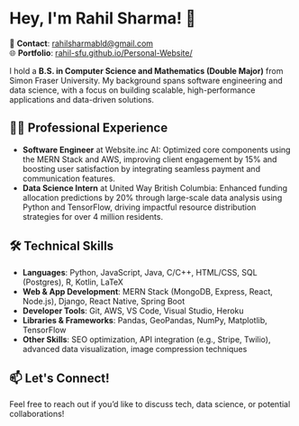 # Hey, I'm Rahil Sharma! 👋

📧 **Contact**: [rahilsharmabld@gmail.com](mailto:rahilsharmabld@gmail.com)  
🌐 **Portfolio**: [rahil-sfu.github.io/Personal-Website/](https://rahil-sfu.github.io/Personal-Website/)  

I hold a **B.S. in Computer Science and Mathematics (Double Major)** from Simon Fraser University. My background spans software engineering and data science, with a focus on building scalable, high-performance applications and data-driven solutions.

## 🧑‍💻 Professional Experience

- **Software Engineer** at Website.inc AI: Optimized core components using the MERN Stack and AWS, improving client engagement by 15% and boosting user satisfaction by integrating seamless payment and communication features.
- **Data Science Intern** at United Way British Columbia: Enhanced funding allocation predictions by 20% through large-scale data analysis using Python and TensorFlow, driving impactful resource distribution strategies for over 4 million residents.

## 🛠 Technical Skills

- **Languages**: Python, JavaScript, Java, C/C++, HTML/CSS, SQL (Postgres), R, Kotlin, LaTeX
- **Web & App Development**: MERN Stack (MongoDB, Express, React, Node.js), Django, React Native, Spring Boot
- **Developer Tools**: Git, AWS, VS Code, Visual Studio, Heroku
- **Libraries & Frameworks**: Pandas, GeoPandas, NumPy, Matplotlib, TensorFlow
- **Other Skills**: SEO optimization, API integration (e.g., Stripe, Twilio), advanced data visualization, image compression techniques


## 📫 Let's Connect!
Feel free to reach out if you’d like to discuss tech, data science, or potential collaborations!
